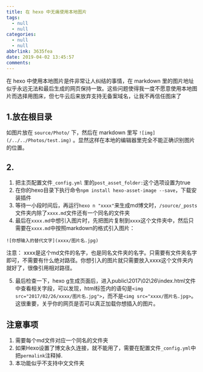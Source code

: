```yaml
---
title: 在 hexo 中无痛使用本地图片
tags:
  - null
  - null
categories:
  - null
  - null
abbrlink: 3635fea
date: 2019-04-02 13:45:57
comments:
---
```

在 hexo 中使用本地图片是件非常让人纠结的事情，在 markdown 里的图片地址似乎永远无法和最后生成的网页保持一致。这些问题使得我一度不愿意使用本地图片而选择用图床，但七牛云后来放弃支持无备案域名，让我不再信任图床了

<!-- more -->

## 1.放在根目录

如图片放在 `source/Photo/` 下，然后在 markdown 里写 `![img](/../../Photos/test.img)` 。显然这样在本地的编辑器里完全不能正确识别图片的位置。

## 2.

[CodeFalling/hexo-asset-image]: https://github.com/dangxuandev/hexo-asset-image/commits/master	"hexo-asset-image"

1. 把主页配置文件`_config.yml` 里的`post_asset_folder:`这个选项设置为true
2. 在你的hexo目录下执行命令`npm install hexo-asset-image --save`，下载安装插件
3.   等待一小段时间后，再运行`hexo n "xxxx"`来生成md博文时，`/source/_posts`文件夹内除了`xxxx.md`文件还有一个同名的文件夹
4. 最后在`xxxx.md`中想引入图片时，先把图片复制到`xxxx`这个文件夹中，然后只需要在`xxxx.md`中按照markdown的格式引入图片：

``` 
![你想输入的替代文字](xxxx/图片名.jpg)
```

注意： xxxx是这个md文件的名字，也是同名文件夹的名字。只需要有文件夹名字即可，不需要有什么绝对路径。你想引入的图片就只需要放入xxxx这个文件夹内就好了，很像引用相对路径。

5. 最后检查一下，hexo g生成页面后，进入public\2017\02\26\index.html文件中查看相关字段，可以发现，html标签内的语句是`<img src="2017/02/26/xxxx/图片名.jpg">`，而不是`<img src="xxxx/图片名.jpg>`。这很重要，关乎你的网页是否可以真正加载你想插入的图片。

## 注意事项
1. 需要每个md文件对应一个同名的文件夹
2. 如果Hexo设置了博文永久连接，就不能用了，需要在配置文件`_config.yml`中把`permalink`注释掉.
3. 本功能似乎不支持中文文件夹